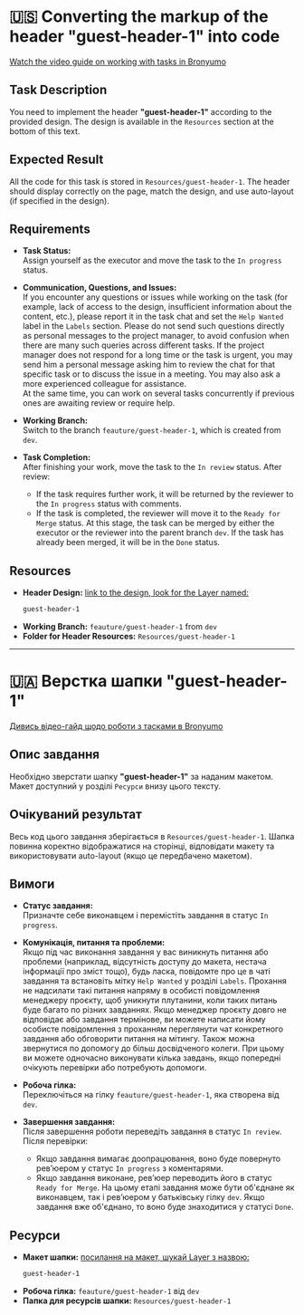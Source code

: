 # 🇺🇸 Converting the markup of the header "guest-header-1" into code

[Watch the video guide on working with tasks in Bronyumo](https://google.com)

## Task Description
You need to implement the header **"guest-header-1"** according to the provided design. The design is available in the `Resources` section at the bottom of this text.

## Expected Result
All the code for this task is stored in `Resources/guest-header-1`. The header should display correctly on the page, match the design, and use auto-layout (if specified in the design).

## Requirements

- **Task Status:**  
  Assign yourself as the executor and move the task to the `In progress` status.

- **Communication, Questions, and Issues:**  
  If you encounter any questions or issues while working on the task (for example, lack of access to the design, insufficient information about the content, etc.), please report it in the task chat and set the `Help Wanted` label in the `Labels` section. Please do not send such questions directly as personal messages to the project manager, to avoid confusion when there are many such queries across different tasks. If the project manager does not respond for a long time or the task is urgent, you may send him a personal message asking him to review the chat for that specific task or to discuss the issue in a meeting. You may also ask a more experienced colleague for assistance.  
  At the same time, you can work on several tasks concurrently if previous ones are awaiting review or require help.

- **Working Branch:**  
  Switch to the branch `feauture/guest-header-1`, which is created from `dev`.

- **Task Completion:**  
  After finishing your work, move the task to the `In review` status. After review:  
  - If the task requires further work, it will be returned by the reviewer to the `In progress` status with comments.  
  - If the task is completed, the reviewer will move it to the `Ready for Merge` status. At this stage, the task can be merged by either the executor or the reviewer into the parent branch `dev`. If the task has already been merged, it will be in the `Done` status.

## Resources
- **Header Design:** [link to the design, look for the Layer named:](https://www.figma.com/design/XMX1W4mwttgUy8L0a4kzQe/Bronyumo.ua-(special-task-mockup)?node-id=0-1&t=wnXX2PPEWtIi002e-1)
    ```bash
    guest-header-1
    ```
- **Working Branch:** `feauture/guest-header-1` from `dev`
- **Folder for Header Resources:** `Resources/guest-header-1`
---
# 🇺🇦 Верстка шапки "guest-header-1"

[Дивись відео-гайд щодо роботи з тасками в Bronyumo](https://google.com)

## Опис завдання
Необхідно зверстати шапку **"guest-header-1"** за наданим макетом. Макет доступний у розділі `Ресурси` внизу цього тексту.

## Очікуваний результат
Весь код цього завдання зберігається в `Resources/guest-header-1`. Шапка повинна коректно відображатися на сторінці, відповідати макету та використовувати auto-layout (якщо це передбачено макетом).

## Вимоги

- **Статус завдання:**  
  Призначте себе виконавцем і перемістіть завдання в статус `In progress`.

- **Комунікація, питання та проблеми:**  
  Якщо під час виконання завдання у вас виникнуть питання або проблеми (наприклад, відсутність доступу до макета, нестача інформації про зміст тощо), будь ласка, повідомте про це в чаті завдання та встановіть мітку `Help Wanted` у розділі `Labels`. Прохання не надсилати такі питання напряму в особисті повідомлення менеджеру проєкту, щоб уникнути плутанини, коли таких питань буде багато по різних завданнях. Якщо менеджер проєкту довго не відповідає або завдання термінове, ви можете написати йому особисте повідомлення з проханням переглянути чат конкретного завдання або обговорити питання на мітингу. Також можна звернутися по допомогу до більш досвідченого колеги.
  При цьому ви можете одночасно виконувати кілька завдань, якщо попередні очікують перевірки або потребують допомоги.

- **Робоча гілка:**  
  Переключіться на гілку `feauture/guest-header-1`, яка створена від `dev`.

- **Завершення завдання:**  
  Після завершення роботи переведіть завдання в статус `In review`. Після перевірки:
  - Якщо завдання вимагає доопрацювання, воно буде повернуто рев’юером у статус `In progress` з коментарями.
  - Якщо завдання виконане, рев’юер переводить його в статус `Ready for Merge`. На цьому етапі завдання може бути об'єднане як виконавцем, так і рев’юером у батьківську гілку `dev`. Якщо завдання вже об'єднано, то воно буде знаходитися у статусі `Done`.

## Ресурси
- **Макет шапки:** [посилання на макет, шукай Layer з назвою:](https://www.figma.com/design/XMX1W4mwttgUy8L0a4kzQe/Bronyumo.ua-(special-task-mockup)?node-id=0-1&t=wnXX2PPEWtIi002e-1)
    ```bash
    guest-header-1
    ```
- **Робоча гілка:** `feauture/guest-header-1` від `dev`
- **Папка для ресурсів шапки:** `Resources/guest-header-1`